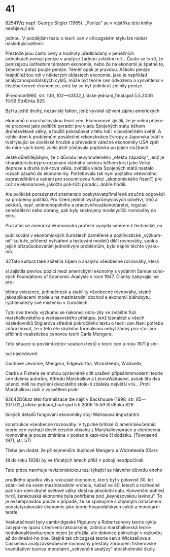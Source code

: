 # 41

82541Viz např. George Stigler (1965). „Peníze“ se v rejstříku této knihy neobjevují ani

jednou. V pozdějším textu o teorii cen v chicagském stylu lze nalézt následujícísdělení:

Přestože jsou často ceny a hodnoty předkládány v peněžních jednotkách,nemají peníze v analýze žádnou zvláštní roli… Často se tvrdí, že penízejsou ústředním tématem ekonomie, nebo že na ekonomii je špatné to, žebere v potaz pouze peníze. Téměř opak je pravdou. Ačkoliv peníze hrajídůležitou roli v některých oblastech ekonomie, jako je například analýzahospodářských cyklů, může být teorie cen odvozena a vysvětlena v čistěbarterové ekonomice, aniž by se byť jedinkrát zmínily peníze.

(Friedman1990, str. 100, 102—03)02_Lidske jednani_final.qxd 5.5.2006 15:59 StrÆnka 825

Byl tu ještě druhý, nezávislý faktor, jenž vyvolal oživení zájmu amerických

ekonomů o marshallovskou teorii cen. Ekonomové zjistili, že je velmi příjem-né pracovat jako političtí poradci pro vládu Spojených státu během druhésvětové války, a toužili pokračovat v této roli i v poválečném světě. A vzhle-dem k problémům poválečné rekonstrukce Evropy a Japonska tváří v tvářrýsující se sovětské hrozbě a převedení válečné ekonomiky USA zpět do míro-vých kolejí zcela jistě zůstávala poptávka po jejich službách.

Ještě důležitějšíbylo, že z důvodu nevyhnutelného „efektu západky“, jenž je charakteristickýpro rozpínání vládního sektoru během krizí jako Velká deprese a druhá svě-tová válka, zvětšila vláda Spojených států nastálo rozsah zásahů do ekonomi-ky. Potřebovala tak nyní pozlátko vědeckého ospravedlnění a vedení pro svoumírovou funkci „ekonomického řízení“, pro což se ekonomové, jakožto poli-tičtí poradci, dobře hodili.

Ale politické poradenství znamenalo poskytovatpřiměřeně stručné odpovědi na problémy politiků. Pro řízení jednotlivýchprůmyslových odvětví, trhů a sektorů, např. antimonopolního a pracovníhozákonodárství, regulaci zemědělství nebo obrany, pak byly sestrojeny modelydílčí rovnováhy na míru.

Prozatím se americká ekonomická profese vyvíjela směrem k technické, na

publikování v ekonomických žurnálech zaměřené a pozitivistické „výzkum-né“ kultuře, přičemž vytváření a testování modelů dílčí rovnováhy, spolus jejich přizpůsobováním jednotlivým problémům, bylo náplní těchto výzku-mů.

42Tato kultura také zažehla zájem o analýzu všeobecné rovnováhy, která

si zajistila pevnou pozici mezi americkými ekonomy s vydáním Samuelsono-vých Foundations of Economic Analysis v roce 1947. Články zabývající se pro-

blémy existence, jedinečnosti a stability všeobecné rovnováhy, stejně jakoaplikacemi modelu na mezinárodní obchod a ekonomii blahobytu, rychlenalezly své místečko v žurnálech.

Tyto dva trendy výzkumu se nakonec odra-zily ve zvláštní fúzi marshallovského a walrasovského přístupu, jenž lzenalézt u všech následovníků Stiglerova středně pokročilého textu o teorii cen.Není potřeba zdůrazňovat, že v této éře skalního formalismu nebyl žádný pro-stor pro příčinně-realistickou cenovou teorii Carla Mengera.

Této situace si povšiml editor souboru textů o teorii cen a roku 1971 ji shr-

nul následovně:

Duchové Jevonse, Mengera, Edgewortha, Wicksteeda, Wicksella,

Clarka a Fishera se mohou oprávněně cítit uraženi připsánímmoderní teorie cen dvěma autorům, Alfredu Marshallovi a LéonuWalrasovi, avšak tito dva učenci měli na myšlení dvacátého stole-tí zdaleka největší vliv… Proti Marshallovu úsilí o vysvětlení prak-

82642Důkaz této formalizace lze najít v Backhouse (1998, str. 85—107).02_Lidske jednani_final.qxd 5.5.2006 15:59 StrÆnka 826

tických detailů fungování ekonomiky stojí Walrasova impozantní

konstrukce všeobecné rovnováhy. V typické britské či americkéučebnici teorie cen vychází devět desetin obsahu z Marshallovypráce a všeobecná rovnováha je pouze zmíněna v poslední kapi-tole či dodatku. (Townsend 1971, str. 57)

Třeba jen dodat, že přinejmenším duchové Mengera a Wicksteeda (Clark

žil do roku 1938) by ve třicátých letech příliš v pokoji neodpočívali.

Tato práce navrhuje revizionistickou tezi týkající se hlavního důvodu onoho

prudkého úpadku vlivu rakouské ekonomie, který byl v polovině 30. let zdán-livě na svém mezinárodním vrcholu, načež ve 40. letech a rozhodně pak kon-cem druhé světové války klesl na absolutní nulu. Konvenční pohled tvrdí, žerakouská ekonomie byla pohřbena pod „keynesovskou lavinou“. To je ovšempravdou pouze v případě, že se spokojíme s chybným označením podstatyrakouské ekonomie jako teorie hospodářských cyklů a monetární teorie.

Veskutečnosti byly cambridgeské Pigouovy a Robertsonovy teorie cyklu zasypá-ny spolu s teoriemi rakouskými, zatímco marshallovská teorie nedokonalékonkurence nejen že přežila, ale dokonce pokračuje v rozkvětu až do dnešní-ho dne. Stejně tak chicagská teorie cen a Wicksellova a Casselova analýzavšeobecné rovnováhy přestály zhroucení fisherovské kvantitativní teoriea monetární „sekvenční analýzy“ stockholmské školy.
